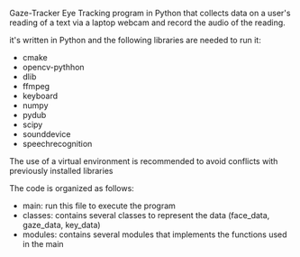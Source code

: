Gaze-Tracker
Eye Tracking program in Python that collects data on a user's reading of a text via a laptop webcam and record the audio of the reading.

it's written in Python and the following libraries are needed to run it:

  * cmake
  * opencv-pythhon
  * dlib
  * ffmpeg
  * keyboard
  * numpy
  * pydub
  * scipy
  * sounddevice
  * speechrecognition

The use of a virtual environment is recommended to avoid conflicts with previously installed libraries
  
The code is organized as follows:

  * main: run this file to execute the program
  * classes: contains several classes to represent the data (face_data, gaze_data, key_data)
  * modules: contains several modules that implements the functions used in the main
